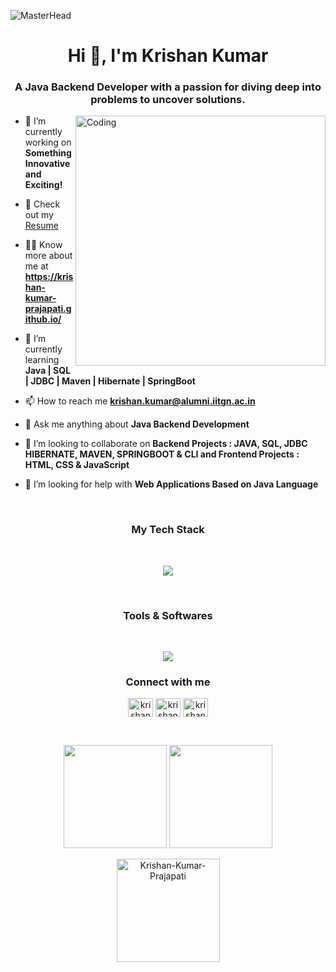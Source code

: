

<!--
**Krishan-Kumar-Prajapati/Krishan-Kumar-Prajapati** is a ✨ _special_ ✨ repository because its `README.md` (this file) appears on your GitHub profile.

Here are some ideas to get you started:

- 🔭 I’m currently working on ...
- 🌱 I’m currently learning ...
- 👯 I’m looking to collaborate on ...
- 🤔 I’m looking for help with ...
- 💬 Ask me about ...
- 📫 How to reach me: ...
- 😄 Pronouns: ...
- ⚡ Fun fact: ...
-->

![MasterHead](https://user-images.githubusercontent.com/109351602/202650321-7f4da361-f98f-4345-8df4-adf352a11322.gif)

<h1 align="center">Hi 👋, I'm Krishan Kumar</h1>
<h3 align="center">A Java Backend Developer with a passion for diving deep into problems to uncover solutions.</h3>

<img align="right" alt="Coding" width="400" src="https://camo.githubusercontent.com/c1dcb74cc1c1835b1d716f5051499a2814c683c806b15f04b0eba492863703e9/68747470733a2f2f63646e2e6472696262626c652e636f6d2f75736572732f3733303730332f73637265656e73686f74732f363538313234332f6176656e746f2e676966" />

- 🔭 I’m currently working on **Something Innovative and Exciting!**
- 📄 Check out my [Resume](https://drive.google.com/file/d/1oV04T0DoSnoU4WcpDOSwI7SAs6YbmfZG/view?usp=sharing)

- 👨‍💻 Know more about me at **https://krishan-kumar-prajapati.github.io/**

- 🌱 I’m currently learning **Java | SQL | JDBC | Maven | Hibernate | SpringBoot**

- 📫 How to reach me **krishan.kumar@alumni.iitgn.ac.in**

- 💬 Ask me anything about **Java Backend Development**

- 👯 I’m looking to collaborate on **Backend Projects : JAVA, SQL, JDBC HIBERNATE, MAVEN, SPRINGBOOT & CLI and Frontend Projects : HTML, CSS & JavaScript**


- 🤝 I’m looking for help with **Web Applications Based on Java Language**

<br/>


<h3 align="center">My Tech Stack</h3>
<br/>


<p align="center" >
  <a href="https://skillicons.dev">
    <img src="https://skillicons.dev/icons?i=java,spring,hibernate,maven,mysql,aws,js,html,bootstrap,tailwindcss&perline=10" />
  </a>
</p>

<br/>
<h3 align="center">Tools & Softwares</h3>

<br/>


<p align="center" >
  <a href="https://skillicons.dev">
    <img src="https://skillicons.dev/icons?i=eclipse,git,github,vscode,netlify&perline=5" />
  </a>
</p>

<h3 align="center">Connect with me</h3>
<p align="center">
<a href="https://twitter.com/Krishan_iitgn" target="blank"><img align="center" src="https://github.com/Krishan-Kumar-Prajapati/github-profile-readme-generator/blob/master/src/images/icons/Social/twitter.svg" alt="krishankumar" height="30" width="40" /></a>
<a href="https://leetcode.com/Krishan-Kumar-Prajapati/" target="blank"><img align="center" src="https://github.com/Krishan-Kumar-Prajapati/github-profile-readme-generator/blob/master/src/images/icons/Social/leet-code.svg" alt="krishankumar" height="30" width="40" /></a>
<a href="https://www.linkedin.com/in/krishan-iitgn/" target="blank"><img align="center" src="https://github.com/Krishan-Kumar-Prajapati/github-profile-readme-generator/blob/master/src/images/icons/Social/linked-in-alt.svg" alt="krishankumar" height="30" width="40" /></a>
  
</p>

<br/>

<p align="center">

  <img height="165em" src="https://github-readme-streak-stats.herokuapp.com/?user=Krishan-Kumar-Prajapati&show_icons=true&hide_border=true&&count_private=true&include_all_commits=true"/>  

  <img height="165em" src="https://github-readme-stats.vercel.app/api?username=Krishan-Kumar-Prajapati&show_icons=true&hide_border=true&&count_private=true&include_all_commits=true" />
</p>

<p align="center"><img align="center" height="165em" src="https://github-readme-stats.vercel.app/api/top-langs?username=Krishan-Kumar-Prajapati&layout=compact&hide_border=true" alt="Krishan-Kumar-Prajapati" />



</p>



